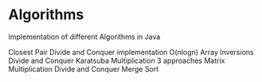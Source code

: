 # Algorithms
Implementation of different Algorithms in Java

Closest Pair Divide and Conquer implementation O(nlogn)
Array Inversions Divide and Conquer
Karatsuba Multiplication 3 approaches
Matrix Multiplication Divide and Conquer
Merge Sort

